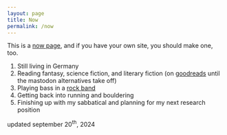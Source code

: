 ```yaml
---
layout: page
title: Now
permalink: /now
---
```


This is a [now page](https://www.nownownow.com/about), and if you have your own site, you should make one, too.

1. Still living in Germany
2. Reading fantasy, science fiction, and literary fiction
   (on [goodreads](https://goodreads.com/cthoyt) until the mastodon alternatives take off)
3. Playing bass in a [rock band](https://linktr.ee/repsmonkeyjack)
4. Getting back into running and bouldering
5. Finishing up with my sabbatical and planning for my next research position

updated september 20<sup>th</sup>, 2024
